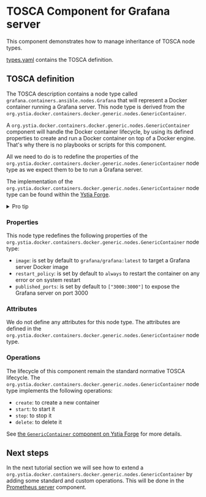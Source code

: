 # TOSCA Component for Grafana server

This component demonstrates how to manage inheritance of TOSCA node types.

[types.yaml](types.yaml) contains the TOSCA definition.

## TOSCA definition

The TOSCA description contains a node type called `grafana.containers.ansible.nodes.Grafana` that will
represent a Docker container running a Grafana server.
This node type is derived from the `org.ystia.docker.containers.docker.generic.nodes.GenericContainer`.

A `org.ystia.docker.containers.docker.generic.nodes.GenericContainer` component will handle the Docker container lifecycle,
by using its defined properties to create and run a Docker container on top of a Docker engine.
That's why there is no playbooks or scripts for this component.

All we need to do is to redefine the properties of the `org.ystia.docker.containers.docker.generic.nodes.GenericContainer` node type as we expect them to be to run a Grafana server.

The implementation of the `org.ystia.docker.containers.docker.generic.nodes.GenericContainer` node type can be found within the [Ystia Forge](https://github.com/ystia/forge/blob/develop/org/ystia/docker/containers/generic/types.yml).

<details>
    <summary>Pro tip</summary>

In fact we can use the `org.ystia.docker.containers.docker.generic.nodes.GenericContainer` directly within a
TOSCA application an just set the properties directly in the application. But by using a new type we can
set the *default* properties for this component and we can also customize it with a specific icon to help
to identify it easily.

It is generally recommended to define a new type to avoid confusion, to improve reusability and to make it easier to extend as we will see in the next tutorial section regarding the Prometheus server.
</details>

### Properties

This node type redefines the following properties of the `org.ystia.docker.containers.docker.generic.nodes.GenericContainer` node type:

* `image`: is set by default to `grafana/grafana:latest` to target a Grafana server Docker image
* `restart_policy`: is set by default to `always` to restart the container on any error or on system restart
* `published_ports`: is set by default to `["3000:3000"]` to expose the Grafana server on port 3000

### Attributes

We do not define any attributes for this node type. The attributes are defined in the `org.ystia.docker.containers.docker.generic.nodes.GenericContainer` node type.

### Operations

The lifecycle of this component remain the standard normative TOSCA lifecycle. The `org.ystia.docker.containers.docker.generic.nodes.GenericContainer` node type implements the following operations:

* `create`: to create a new container
* `start`: to start it
* `stop`: to stop it
* `delete`: to delete it

See [the `GenericContainer` component on Ystia Forge](https://github.com/ystia/forge/blob/develop/org/ystia/docker/containers/generic/types.yml) for more details.

## Next steps

In the next tutorial section we will see how to extend a `org.ystia.docker.containers.docker.generic.nodes.GenericContainer` by adding some standard and custom operations. This will be done in the
[Prometheus server](../../../prometheus/containers/ansible/README.md) component.
